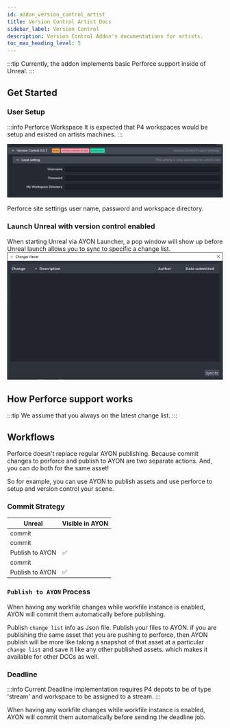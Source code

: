 ```yaml
---
id: addon_version_control_artist
title: Version Control Artist Docs
sidebar_label: Version Control
description: Version Control Addon's documentations for artists.
toc_max_heading_level: 5
---
```


:::tip
Currently, the addon implements basic Perforce support inside of Unreal.
:::

## Get Started

### User Setup

:::info Perforce Workspace
It is expected that P4 workspaces would be setup and existed on artists machines.
:::

![](assets/version_control/site_settings_user_credentials.png)

Perforce site settings user name, password and workspace directory.

### Launch Unreal with version control enabled

When starting Unreal via AYON Launcher, a pop window will show up before Unreal launch allows you to sync to specific a change list.
![](assets/version_control/perforce_changes_viewer.png)

## How Perforce support works

:::tip
We assume that you always on the latest change list.
:::

## Workflows

Perforce doesn't replace regular AYON publishing.
Because commit changes to perforce and publish to AYON are two separate actions.
And, you can do both for the same asset!

So for example, you can use AYON to publish assets and use perforce to setup and version control your scene.


### Commit Strategy

| Unreal | Visible in AYON |
|--|--|
| commit | |
| commit | |
| Publish to AYON | ✅ |
| commit | |
| Publish to AYON | ✅ |

### `Publish to AYON` Process

When having any workfile changes while workfile instance is enabled, AYON will commit them automatically before publishing.

Publish `change list` info as Json file.
Publish your files to AYON.
if you are publishing the same asset that you are pushing to perforce, then AYON publish will be more like taking a snapshot of that asset at a particular `change list` and save it like any other published assets. which makes it available for other DCCs as well.


### Deadline

:::info
Current Deadline implementation requires P4 depots to be of type 'stream' and workspace to be assigned to a stream.
:::

When having any workfile changes while workfile instance is enabled, AYON will commit them automatically before sending the deadline job.

<!-- TODO: Answer the following questions
## FAQ

### Do the addon support submitting a deadline job with a specific change list number?


### What happens when I submit a render, pause it, do some commits in perforce and requeue the render job? -->
